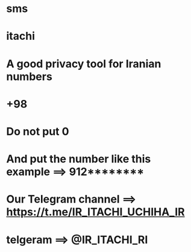 # sms
# itachi
# A good privacy tool for Iranian numbers
# +98
# Do not put 0
# And put the number like this example ==> 912********
# Our Telegram channel ==> https://t.me/IR_ITACHI_UCHIHA_IR
# telgeram ==> @IR_ITACHI_RI
